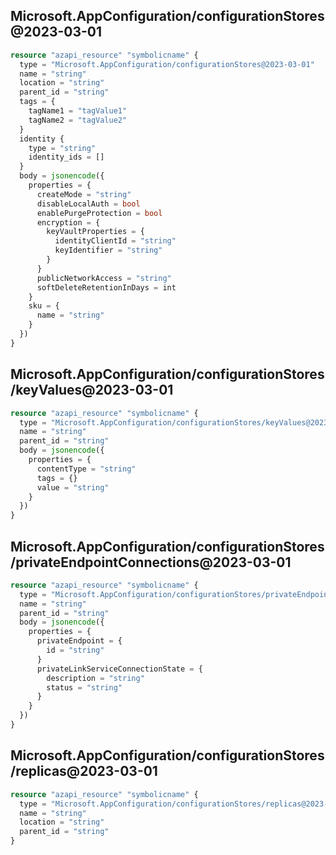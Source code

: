## Microsoft.AppConfiguration/configurationStores@2023-03-01

```terraform
resource "azapi_resource" "symbolicname" {
  type = "Microsoft.AppConfiguration/configurationStores@2023-03-01"
  name = "string"
  location = "string"
  parent_id = "string"
  tags = {
    tagName1 = "tagValue1"
    tagName2 = "tagValue2"
  }
  identity {
    type = "string"
    identity_ids = []
  }
  body = jsonencode({
    properties = {
      createMode = "string"
      disableLocalAuth = bool
      enablePurgeProtection = bool
      encryption = {
        keyVaultProperties = {
          identityClientId = "string"
          keyIdentifier = "string"
        }
      }
      publicNetworkAccess = "string"
      softDeleteRetentionInDays = int
    }
    sku = {
      name = "string"
    }
  })
}

```

## Microsoft.AppConfiguration/configurationStores/keyValues@2023-03-01

```terraform
resource "azapi_resource" "symbolicname" {
  type = "Microsoft.AppConfiguration/configurationStores/keyValues@2023-03-01"
  name = "string"
  parent_id = "string"
  body = jsonencode({
    properties = {
      contentType = "string"
      tags = {}
      value = "string"
    }
  })
}

```

## Microsoft.AppConfiguration/configurationStores/privateEndpointConnections@2023-03-01

```terraform
resource "azapi_resource" "symbolicname" {
  type = "Microsoft.AppConfiguration/configurationStores/privateEndpointConnections@2023-03-01"
  name = "string"
  parent_id = "string"
  body = jsonencode({
    properties = {
      privateEndpoint = {
        id = "string"
      }
      privateLinkServiceConnectionState = {
        description = "string"
        status = "string"
      }
    }
  })
}

```

## Microsoft.AppConfiguration/configurationStores/replicas@2023-03-01

```terraform
resource "azapi_resource" "symbolicname" {
  type = "Microsoft.AppConfiguration/configurationStores/replicas@2023-03-01"
  name = "string"
  location = "string"
  parent_id = "string"
}

```

